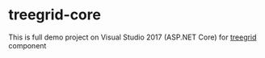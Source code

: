 # treegrid-core
This is full demo project on Visual Studio 2017 (ASP.NET Core) for [treegrid](https://github.com/miptleha/treegrid-js) component
